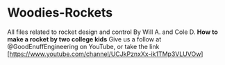 # Woodies-Rockets
All files related to rocket design and control
By Will A. and Cole D.
**How to make a rocket by two college kids**
Give us a follow at @GoodEnuffEngineering on YouTube, or take the link [https://www.youtube.com/channel/UCJkPznxXx-ik1TMp3VLUVOw]


